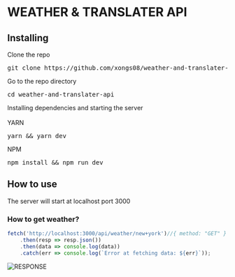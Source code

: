 # WEATHER & TRANSLATER API

## Installing
<summary><span>Clone the repo</span></summary>
<pre>git clone https://github.com/xongs08/weather-and-translater-api.git</pre>
<summary><span>Go to the repo directory</span></summary>
<pre>cd weather-and-translater-api</pre>
<summary><span>Installing dependencies and starting the server</span></summary>
<div>
  <br>
  YARN
  <pre>yarn && yarn dev</pre>
  NPM
  <pre>npm install && npm run dev</pre>
</div>

## How to use
The server will start at localhost port 3000
### How to get weather?
```js
fetch('http://localhost:3000/api/weather/new+york')//{ method: "GET" }
    .then(resp => resp.json())
    .then(data => console.log(data))
    .catch(err => console.log(`Error at fetching data: ${err}`));
```
<img alt="RESPONSE" src="https://i.imgur.com/no6dtqL.png">
